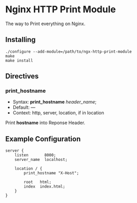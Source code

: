 # Nginx HTTP Print Module

The way to Print everything on Nginx.

## Installing

    ./configure --add-module=/path/to/ngx-http-print-module
    make
    make install

## Directives

### print_hostname


- Syntax:   **print_hostname** *header_name*;
- Default:  —
- Context:  http, server, location, if in location

Print **hostname** into Reponse Header.

## Example Configuration

    server {
        listen       8000;
        server_name  localhost;

        location / {
            print_hostname "X-Host";

            root   html;
            index  index.html;
        }
    }